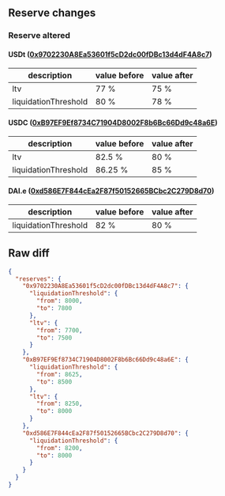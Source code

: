 ## Reserve changes

### Reserve altered

#### USDt ([0x9702230A8Ea53601f5cD2dc00fDBc13d4dF4A8c7](https://snowscan.xyz/address/0x9702230A8Ea53601f5cD2dc00fDBc13d4dF4A8c7))

| description | value before | value after |
| --- | --- | --- |
| ltv | 77 % | 75 % |
| liquidationThreshold | 80 % | 78 % |


#### USDC ([0xB97EF9Ef8734C71904D8002F8b6Bc66Dd9c48a6E](https://snowscan.xyz/address/0xB97EF9Ef8734C71904D8002F8b6Bc66Dd9c48a6E))

| description | value before | value after |
| --- | --- | --- |
| ltv | 82.5 % | 80 % |
| liquidationThreshold | 86.25 % | 85 % |


#### DAI.e ([0xd586E7F844cEa2F87f50152665BCbc2C279D8d70](https://snowscan.xyz/address/0xd586E7F844cEa2F87f50152665BCbc2C279D8d70))

| description | value before | value after |
| --- | --- | --- |
| liquidationThreshold | 82 % | 80 % |


## Raw diff

```json
{
  "reserves": {
    "0x9702230A8Ea53601f5cD2dc00fDBc13d4dF4A8c7": {
      "liquidationThreshold": {
        "from": 8000,
        "to": 7800
      },
      "ltv": {
        "from": 7700,
        "to": 7500
      }
    },
    "0xB97EF9Ef8734C71904D8002F8b6Bc66Dd9c48a6E": {
      "liquidationThreshold": {
        "from": 8625,
        "to": 8500
      },
      "ltv": {
        "from": 8250,
        "to": 8000
      }
    },
    "0xd586E7F844cEa2F87f50152665BCbc2C279D8d70": {
      "liquidationThreshold": {
        "from": 8200,
        "to": 8000
      }
    }
  }
}
```